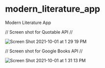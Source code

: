 # modern_literature_app
Modern Literature App



// Screen shot for Quotable API //

![Screen Shot 2021-10-01 at 1 29 19 PM](https://user-images.githubusercontent.com/91752553/135662655-8de2b2b4-7966-49bd-ae75-397fed47562b.png)

// Screen shot for Google Books API //

![Screen Shot 2021-10-01 at 1 31 13 PM](https://user-images.githubusercontent.com/91752553/135662834-c5f16900-ac17-4417-bb9f-3024457f772d.png)
